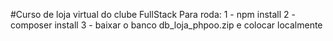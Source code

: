 #Curso de loja virtual do clube FullStack
Para roda:
1 - npm install
2 - composer install
3 - baixar o banco db_loja_phpoo.zip e colocar localmente
